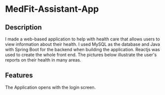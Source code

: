 # MedFit-Assistant-App

## Description
I made a web-based application to help with health care that allows users to view information about their health. I used MySQL as the database and Java with Spring Boot for the backend when building the application. Reactjs was used to create the whole front end. The pictures below illustrate the user's reports on their health in many areas.

## Features 
The Application opens with the login screen.
